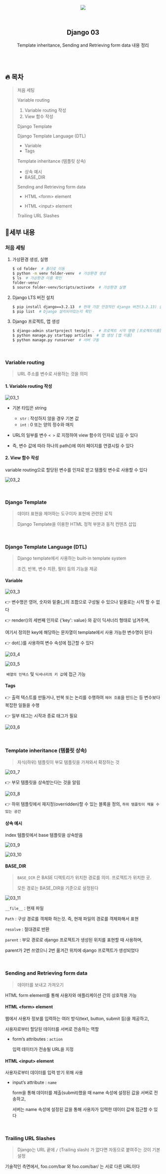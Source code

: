 <div align="center">
  <p>
    <img src="../README.assets/unicorn.png">
  </p>
  <br>
  <h2>Django 03</h2>
  <p>Template inheritance, Sending and Retrieving form data 내용 정리</p>
  <br>
  <br>
</div>








## 🔥 목차

> 처음 세팅
>
> Variable routing
>
> 1. Variable routing 작성
> 2. View 함수 작성
>
> Django Template
>
> Django Template Language (DTL)
>
> - Variable
> - Tags
>
> Template inheritance (템플릿 상속)
>
> - 상속 예시
> - BASE_DIR
>
> Sending and Retrieving form data
>
> - HTML &lt;form&gt; element
>
> - HTML &lt;input&gt; element
>
> 
>Trailing URL Slashes

## 🔧세부 내용

### 처음 세팅

1. 가상환경 생성, 실행

    ```bash
    $ cd folder  # 폴더로 이동
    $ python -m venv folder-venv  # 가상환경 생성
    $ ls  # 가상환경 이름 확인
    folder-venv/
    $ source folder-venv/Scripts/activate  # 가상환경 실행
    ```
    
2. Django LTS 버전 설치

    ```bash
    $ pip install django==3.2.13  # 현재 가장 안정적인 django 버전(3.2.13) 설치
    $ pip list  # Django 설치되어있는지 확인 
    ```

3. Django 프로젝트, 앱 생성

   ```bash
   $ django-admin startproject testpjt .  # 프로젝트 시작 명령 [프로젝트이름] [시작할경로]
   $ python manage.py startapp articles  # 앱 생성 [앱 이름]
   $ python manage.py runserver  # 서버 구동
   ```

<br>

### Variable routing

> URL 주소를 변수로 사용하는 것을 의미

#### 1. Variable routing 작성

   ![03_1](../README.assets/03_1.png)

- 기본 타입은 string
  - `str` : 작성하지 않을 경우 기본 값
  - `int` : 0 또는 양의 정수와 매치

- URL의 일부를 변수 `< >` 로 지정하여 view 함수의 인자로 넘길 수 있다
- 즉, 변수 값에 따라 하나의 path()에 여러 페이지를 연결시킬 수 있다

#### 2. View 함수 작성

variable routing으로 할당된 변수를 인자로 받고 템플릿 변수로 사용할 수 있다

![03_2](../README.assets/03_2.png)

<br>

### Django Template

> 데이터 표현을 제어하는 도구이자 표현에 관련된 로직
>
> Django Template을 이용한 HTML 정적 부분과 동적 컨텐츠 삽입

<br>

### Django Template Language (DTL)

> Django template에서 사용하는 built-in template system
>
> 조건, 반복, 변수 치환, 필터 등의 기능을 제공

#### Variable

![03_3](../README.assets/03_3.png)

👉 변수명은 영어, 숫자와 밑줄(_)의 조합으로 구성될 수 있으나 밑줄로는 시작 할 수 없다

👉 render()의 세번째 인자로 {'key': value} 와 같이 딕셔너리 형태로 넘겨주며,

여기서 정의한 key에 해당하는 문자열이 template에서 사용 가능한 변수명이 된다

👉 dot(.)를 사용하여 변수 속성에 접근할 수 있다

![03_4](../README.assets/03_4.png)

![03_5](../README.assets/03_5.png)

​				`배열의 인덱스` 및 `딕셔너리의 키 값`에 접근 가능

#### Tags

👉 출력 텍스트를 만들거나, 반복 또는 논리를 수행하여 `제어 흐름`을 만드는 등 변수보다 복잡한 일들을 수행

👉 일부 태그는 시작과 종료 태그가 필요

![03_6](../README.assets/03_6.png)

<br>

### Template inheritance (템플릿 상속)

> 자식(하위) 템플릿이 부모 템플릿을 가져와서 확장하는 것

![03_7](../README.assets/03_7.png)

👉 부모 템플릿을 상속받는다는 것을 알림

![03_8](../README.assets/03_8.png)

👉 하위 템플릿에서 재지정(overridden)할 수 있는 블록을 정의, `하위 템플릿이 채울 수 있는 공간`

#### 상속 예시

index 템플릿에서 base 템플릿을 상속받음

![03_9](../README.assets/03_9.png)

![03_10](../README.assets/03_10.png)

#### BASE_DIR

> `BASE_DIR` 은 BASE 디렉토리가 위치한 경로를 의미. 프로젝트가 위치한 곳. 
>
> 모든 경로는 BASE_DIR을 기준으로 설정된다

![03_11](../README.assets/03_11.png)

`__file__` : 현재 파일

`Path` : 구상 경로를 객체화 하는것. 즉, 현재 파일의 경로를 객체화해서 표현

`resolve` : 절대경로 반환

`parent` : 부모 경로로 django 프로젝트가 생성된 위치를 표현할 때 사용하며, 

parent가 2번 쓰였으니 2번 옮겨간 위치에 django 프로젝트가 생성되었다

<br>

### Sending and Retrieving form data

> 데이터를 보내고 가져오기

HTML form element를 통해 사용자와 애플리케이션 간의 상호작용 가능

#### HTML &lt;form&gt; element

웹에서 사용자 정보를 입력하는 여러 방식(text, button, submit 등)을 제공하고, 

사용자로부터 할당된 데이터를 서버로 전송하는 역할

- form’s attributes : `action`

  입력 데이터가 전송될 URL을 지정

#### HTML &lt;input&gt; element

사용자로부터 데이터를 입력 받기 위해 사용

- input’s attribute : `name`

  form을 통해 데이터를 제출(submit)했을 때 name 속성에 설정된 값을 서버로 전송하고, 

  서버는 name 속성에 설정된 값을 통해 사용자가 입력한 데이터 값에 접근할 수 있다

<br>

### Trailing URL Slashes

> Django는 URL 끝에 `/` (Trailing slash) 가 없다면 자동으로 붙여주는 것이 기본 설정

기술적인 측면에서, foo.com/bar 와 foo.com/bar/ 는 서로 다른 URL이다
